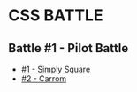 # CSS BATTLE 

## Battle #1 - Pilot Battle

- [#1 - Simply Square](./1-pilot-battle/1-simply-square.md)
- [#2 - Carrom](./1-pilot-battle/2-carrom.md)


